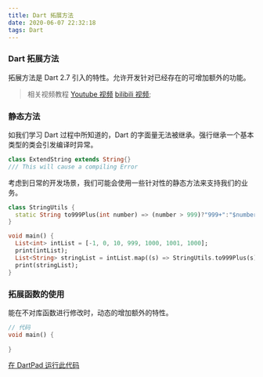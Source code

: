 ```yaml
---
title: Dart 拓展方法
date: 2020-06-07 22:32:18
tags: Dart
---
```


### Dart 拓展方法

拓展方法是 Dart 2.7 引入的特性。允许开发针对已经存在的可增加额外的功能。

> 相关视频教程
> [Youtube 视频](https://youtu.be/D3j0OSfT9ZI)
> [bilibili 视频](https://www.bilibili.com/video/BV1rJ411s7c4/);
>


<!--分割线-->

<!--more-->

### 静态方法

如我们学习 Dart 过程中所知道的，Dart 的字面量无法被继承。强行继承一个基本类型的类会引发编译时异常。

```dart
class ExtendString extends String{}
/// This will cause a compiling Error
```

考虑到日常的开发场景，我们可能会使用一些针对性的静态方法来支持我们的业务。

```dart
class StringUtils {
  static String to999Plus(int number) => (number > 999)?"999+":"$number";
}

void main() {
  List<int> intList = [-1, 0, 10, 999, 1000, 1001, 1000];
  print(intList);
  List<String> stringList = intList.map((s) => StringUtils.to999Plus(s)).toList();
  print(stringList);
}
```

### 拓展函数的使用

能在不对库函数进行修改时，动态的增加额外的特性。

```dart
// 代码
void main() {
    
}
```
[在 DartPad 运行此代码]()



